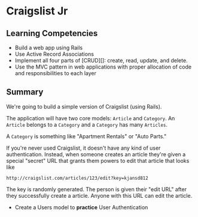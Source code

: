 # Craigslist Jr

## Learning Competencies

* Build a web app using Rails
* Use Active Record Associations
* Implement all four parts of [CRUD][]: create, read, update, and delete.
* Use the MVC pattern in web applications with proper allocation of code and responsibilities to each layer

## Summary

We're going to build a simple version of Craigslist (using Rails).

The application will have two core models: `Article` and `Category`.  An `Article`
belongs to a `Category` and a `Category` has many `Articles`.

A `Category` is something like "Apartment Rentals" or "Auto Parts."

If you're never used Craigslist, it doesn't have any kind of user
authentication.  Instead, when someone creates an article they're given a special
"secret" URL that grants them powers to edit that article that looks like

```text
http://craigslist.com/articles/123/edit?key=kjansd812
```

The key is randomly generated.  The person is given their "edit URL" after they
successfully create a article.  Anyone with this URL can edit the article.

* Create a Users model to **practice** User Authentication
